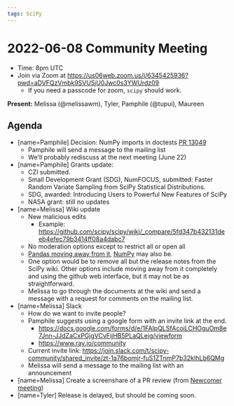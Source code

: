 ```yaml
---
tags: SciPy
---
```


# 2022-06-08 Community Meeting

- Time: 8pm UTC
- Join via Zoom at https://us06web.zoom.us/j/6345425936?pwd=aDVFQzVmbk9SVU5jU0Jwc0s3YWUrdz09
    - If you need a passcode for zoom, `scipy` should work.

**Present:** Melissa (@melissawm), Tyler, Pamphile (@tupui), Maureen

## Agenda

- [name=Pamphile] Decision: NumPy imports in doctests [PR 13049](https://github.com/scipy/scipy/issues/13049)
    - Pamphile will send a message to the mailing list
    - We'll probably rediscuss at the next meeting (June 22)
- [name=Pamphile] Grants update:
    - CZI submitted.
    - Small Development Grant (SDG), NumFOCUS, submitted: Faster Random Variate Sampling from SciPy Statistical Distributions.
    - SDG, awarded: Introducing Users to Powerful New Features of SciPy
    - NASA grant: still no updates
- [name=Melissa] Wiki update
    - New malicious edits
        - Example: https://github.com/scipy/scipy/wiki/_compare/5fd347b432131deeb4efec79b3414ff08a4dabc7
    - No moderation options except to restrict all or open all
    - [Pandas moving away from it](https://github.com/pandas-dev/pandas/pull/47277), [NumPy](https://github.com/numpy/numpy/wiki/_compare/71ab82ef5070770e09073ecbae814968ef4af50a) may also be.
    - One option would be to remove all but the release notes from the SciPy wiki. Other options include moving away from it completely and using the github web interface, but it may not be as straightforward.
    - Melissa to go through the documents at the wiki and send a message with a request for comments on the mailing list.
- [name=Melissa] Slack
    - How do we want to invite people? 
    - Pamphile suggests using a google form with an invite link at the end.
        - https://docs.google.com/forms/d/e/1FAIpQLSfAcoiLCHOguOm8e7Jnn-JJdZaCxPGjgVCvFijHB5PLaQLeig/viewform
        - https://www.ray.io/community
    - Current invite link: https://join.slack.com/t/scipy-community/shared_invite/zt-1a76bomjr-fuS1ZTnmP7b32kIhLb6QMg
    - Melissa will send a message to the mailing list with an announcement
- [name=Melissa] Create a screenshare of a PR review (from [Newcomer meeting](https://hackmd.io/@melissawm/scipy-newcomers))
- [name=Tyler] Release is delayed, but should be coming soon.
